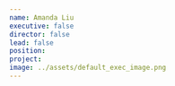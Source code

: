 ```yaml
---
name: Amanda Liu
executive: false
director: false
lead: false
position:  
project:  
image: ../assets/default_exec_image.png
---
```

